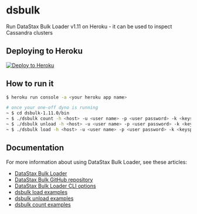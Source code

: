 # dsbulk
Run DataStax Bulk Loader v1.11 on Heroku - it can be used to inspect Cassandra clusters

## Deploying to Heroku

[![Deploy to Heroku](https://www.herokucdn.com/deploy/button.svg)](https://heroku.com/deploy)

## How to run it

```sh
$ heroku run console -a <your heroku app name>

# once your one-off dyno is running
~ $ cd dsbulk-1.11.0/bin
~ $ ./dsbulk count -h <host> -u <user name> -p <user password> -k <keyspace> -t <table> 
~ $ ./dsbulk unload -h <host> -u <user name> -p <user password> -k <keyspace> -t <table>
~ $ ./dsbulk load -h <host> -u <user name> -p <user password> -k <keyspace> -t <table> 
```

## Documentation

For more information about using DataStax Bulk Loader, see these articles:

- [DataStax Bulk Loader](https://downloads.datastax.com/#bulk-loader)
- [DataStax Bulk GitHub repository](https://github.com/datastax/dsbulk)
- [DataStax Bulk Loader CLI options](https://docs.datastax.com/en/dsbulk/docs/reference/reference-index.html)
- [dsbulk load examples](https://docs.datastax.com/en/dsbulk/docs/reference/load.html#dsbulk-load-examples)
- [dsbulk unload examples](https://docs.datastax.com/en/dsbulk/docs/reference/unload.html#dsbulk-unload-examples)
- [dsbulk count examples](https://docs.datastax.com/en/dsbulk/docs/reference/count-examples.html#dsbulk-count-example)